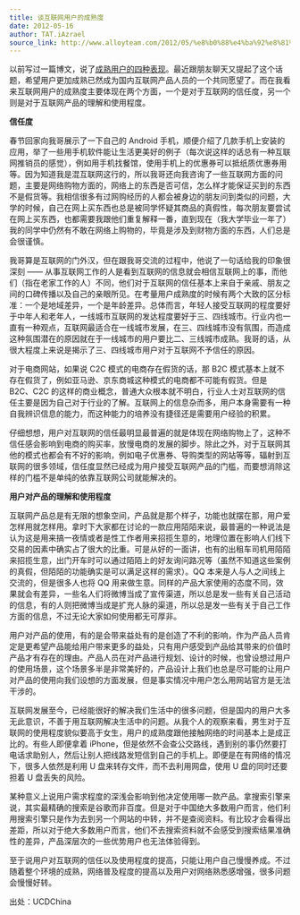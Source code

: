 ```yaml
---
title: 谈互联网用户的成熟度
date: 2012-05-16
author: TAT.iAzrael
source_link: http://www.alloyteam.com/2012/05/%e8%b0%88%e4%ba%92%e8%81%94%e7%bd%91%e7%94%a8%e6%88%b7%e7%9a%84%e6%88%90%e7%86%9f%e5%ba%a6/
---
```


以前写过一篇博文，说了[成熟用户的四种表现](http://blog.sina.com.cn/s/blog_50f988890100rh9s.html)。最近跟朋友聊天又提起了这个话题，希望用户更加成熟已然成为国内互联网产品人员的一个共同愿望了。而在我看来互联网用户的成熟度主要体现在两个方面，一个是对于互联网的信任度，另一个则是对于互联网产品的理解和使用程度。

**信任度**

春节回家向我哥展示了一下自己的 Android 手机，顺便介绍了几款手机上安装的应用，举了一些用手机软件能让生活更美好的例子（每次说这样的话总有一种互联网推销员的感觉），例如用手机找餐馆，使用手机上的优惠券可以抵纸质优惠券用等。因为知道我是混互联网这行的，所以我哥还向我咨询了一些互联网方面的问题，主要是网络购物方面的，网络上的东西是否可信，怎么样才能保证买到的东西不是假货等。我相信很多有过网购经历的人都会被身边的朋友问到类似的问题，大学的时候，自己在网上买东西也总是被同学怀疑其商品的真假性，每次朋友要尝试在网上买东西，也都需要我跟他们重复解释一番，直到现在（我大学毕业一年了）我的同学中仍然有不敢在网络上购物的，毕竟是涉及到财物方面的东西，人们总是会很谨慎。

我哥算是互联网的门外汉，但在跟我哥交流的过程中，他说了一句话给我的印象很深刻 —— 从事互联网工作的人是看到互联网的信息就会相信互联网上的事，而他们（指在老家工作的人）不同，他们对于互联网的信任基本上来自于亲戚、朋友之间的口碑传播以及自己的亲眼所见。在考量用户成熟度的时候有两个大致的区分标准：一个是地域差异，一个是年龄差异。总体而言，年轻人接受互联网的程度要好于中年人和老年人，一线城市互联网的发达程度要好于三、四线城市。行业内也一直有一种观点，互联网最适合在一线城市发展，在三、四线城市没有氛围，而造成这种氛围潜在的原因就在于一线城市的用户要比二、三线城市成熟。我哥的话，从很大程度上来说是揭示了三、四线城市用户对于互联网不予信任的原因。

对于电商网站，如果说 C2C 模式的电商存在假货的话，那 B2C 模式基本上就不存在假货了，例如亚马逊、京东商城这种模式的电商都不可能有假货。但是 B2C、C2C 的这样的商业概念，普通大众根本就不明白，行业人士对互联网的信任主要是因为自己对于行业的了解。互联网上的信息杂而多，用户本身需要有一种自我辨识信息的能力，而这种能力的培养没有捷径还是需要用户经验的积累。

仔细想想，用户对互联网的信任最明显最普遍的就是体现在网络购物上了，这种不信任感会影响到电商的购买率，放慢电商的发展的脚步。除此之外，对于互联网其他的模式也都会有不好的影响，例如电子优惠券、导购类型的网站等等，辐射到互联网的很多领域，信任度显然已经成为用户接受互联网产品的门槛，而要想消除这样的门槛不是单纯的依靠互联网公司就能解决的。

**用户对产品的理解和使用程度**

互联网产品总是有无限的想象空间，产品就是那个样子，功能也就摆在那，用户爱怎样用就怎样用。拿时下大家都在讨论的一款应用陌陌来说，最普遍的一种说法是认为这是用来搞一夜情或者是性工作者用来招揽生意的，地理位置在影响人们线下交易的因素中确实占了很大的比重。可是从好的一面讲，也有的出租车司机用陌陌来招揽生意，出门开车时可以通过陌陌上的好友询问路况等（虽然不知道这些案例的真假，但陌陌的功能确实是可以满足这样的需求）。QQ 本来是人与人之间线上交流的，但是很多人也将 QQ 用来做生意。同样的产品大家使用的态度不同，效果就会有差异，一些名人们将微博当成了宣传渠道，所以总是发一些有关自己活动的信息，有的人则把微博当成是扩充人脉的渠道，所以总是发一些有关于自己工作方面的信息，不过无论大家如何使用都无可厚非。

用户对产品的使用，有的是会带来益处有的是创造了不利的影响，作为产品人员肯定是更希望产品能给用户带来更多的益处，只有用户感受到产品给其带来的价值时产品才有存在的理由。产品人员在对产品进行规划、设计的时候，也曾设想过用户的使用场景，这个场景多半是非常美好的，产品设计上我们也总是尽可能的让用户对产品的使用向我们设想的方面发展，但是事实情况中用户怎么用网站官方是无法干涉的。

互联网发展至今，已经能很好的解决我们生活中的很多问题，但是国内的用户大多无此意识，不善于用互联网解决生活中的问题。从我个人的观察来看，男生对于互联网的使用程度貌似要高于女生，用户的成熟度跟他接触网络的时间基本上是成正比的。有些人即便拿着 iPhone，但是依然不会查公交路线，遇到别的事仍然要打电话求助别人，然后让别人把线路发短信到自己的手机上。即便是在有网络的情况下，很多人依然是利用 U 盘来转存文件，而不去利用网盘，使用 U 盘的同时还要担着 U 盘丢失的风险。

某种意义上说用户需求程度的深浅会影响到他决定使用哪一款产品。拿搜索引擎来说，其实最精确的搜索是谷歌而非百度。但是对于中国绝大多数用户而言，他们利用搜索引擎只是作为去到另一个网站的中转，并不是查阅资料。有比较才会看得出差距，所以对于绝大多数用户而言，他们不去搜索资料就不会感受到搜索结果准确性的差异，产品深层次的一些优势用户也无法体验得到。

至于说用户对互联网的信任以及使用程度的提高，只能让用户自己慢慢养成。不过随着整个环境的成熟，网络普及程度的提高以及用户对网络熟悉感增强，很多问题会慢慢好转。

出处：UCDChina